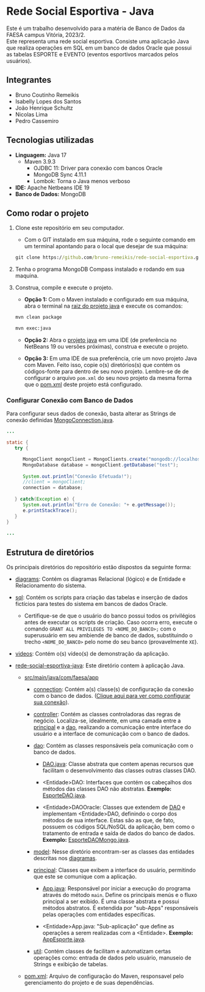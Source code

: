 # Rede Social Esportiva - Java
Este é um trabalho desenvolvido para a matéria de Banco de Dados da FAESA campus Vitória, 2023/2.
<br>
Este representa uma rede social esportiva. Consiste uma aplicação Java que realiza operações em SQL em um banco de dados Oracle que possui as tabelas ESPORTE e EVENTO (eventos esportivos marcados pelos usuários).

## Integrantes
- Bruno Coutinho Remeikis
- Isabelly Lopes dos Santos
- João Henrique Schultz
- Nicolas Lima
- Pedro Cassemiro

## Tecnologias utilizadas
- <b>Linguagem:</b> Java 17
   - Maven 3.9.3
      - OJDBC 11: Driver para conexão com bancos Oracle
      - MongoDB Sync 4.11.1
      - Lombok: Torna o Java menos verboso
- <b>IDE:</b> Apache Netbeans IDE 19
- <b>Banco de Dados:</b> MongoDB

## Como rodar o projeto
1. Clone este repositório em seu computador.

   - Com o GIT instalado em sua máquina, rode o seguinte comando em um terminal apontando para o local que desejar de sua máquina:
   ```cmd
   git clone https://github.com/bruno-remeikis/rede-social-esportiva.git
   ```

2. Tenha o programa MongoDB Compass instalado e rodando em sua maquina.

3. Construa, compile e execute o projeto.

   - <b>Opção 1:</b> Com o Maven instalado e configurado em sua máquina, abra o terminal na [raiz do projeto java](rede-social-esportiva-java) e execute os comandos:
   ```cmd
   mvn clean package
   ```
   ```cmd
   mvn exec:java
   ```
   
   - <b>Opção 2:</b> Abra o [projeto java](rede-social-esportiva-java) em uma IDE (de preferência no NetBeans 19 ou versões próximas), construa e execute o projeto.

   - <b>Opção 3:</b> Em uma IDE de sua preferência, crie um novo projeto Java com Maven. Feito isso, copie o(s) diretórios(s) que contém os códigos-fonte para dentro de seu novo projeto. Lembre-se de de configurar o arquivo `pom.xml` do seu novo projeto da mesma forma que o [pom.xml](rede-social-esportiva-java/pom.xml) deste projeto está configurado.

<a id="ancora-config-conexao-bd"></a>

### Configurar Conexão com Banco de Dados
Para configurar seus dados de conexão, basta alterar as Strings de conexão definidas [MongoConnection.java](rede-social-esportiva-java/src/main/java/com/faesa/app/connection/MongoConnection.java).

```java
...

static {
   try {

      MongoClient mongoClient = MongoClients.create("mongodb://localhost:27017/");
      MongoDatabase database = mongoClient.getDatabase("test");
      
      System.out.println("Conexão Efetuada!");
      //client = mongoClient;
      connection = database;
      
   } catch(Exception e) {
      System.out.println("Erro de Conexão: "+ e.getMessage());
      e.printStackTrace();
   }
}
        
...
```

## Estrutura de diretórios
Os principais diretórios do repositório estão dispostos da seguinte forma:

- [diagrams](diagrams): Contém os diagramas Relacional (lógico) e de Entidade e Relacionamento do sistema.

- [sql](sql): Contém os scripts para criação das tabelas e inserção de dados fictícios para testes do sistema em bancos de dados Oracle.

   - Certifique-se de que o usuário do banco possui todos os privilégios antes de executar os scripts de criação. Caso ocorra erro, execute o comando `GRANT ALL PRIVILEGES TO <NOME_DO_BANCO>;` com o superusuário em seu ambiende de banco de dados, substituindo o trecho `<NOME_DO_BANCO>` pelo nome do seu banco (provavelmente `XE`).

- [videos](videos): Contém o(s) vídeo(s) de demonstração da aplicação.

- [rede-social-esportiva-java](rede-social-esportiva-java): Este diretório contem à aplicação Java.
   
   - [src/main/java/com/faesa/app](rede-social-esportiva-java/src/main/java/com/faesa/app)
      
      - [connection](rede-social-esportiva-java/src/main/java/com/faesa/app/connection): Contém a(s) classe(s) de configuração da conexão com o banco de dados. ([Clique aqui para ver como configurar sua conexão](#ancora-config-conexao-bd)).

      - [controller](rede-social-esportiva-java/src/main/java/com/faesa/app/controller): Contém as classes controladoras das regras de negócio. Localiza-se, idealmente, em uma camada entre a [principal](rede-social-esportiva-java/src/main/java/com/faesa/app/principal) e a [dao](rede-social-esportiva-java/src/main/java/com/faesa/app/dao), realizando a comunicação entre interface do usuário e a interface de comunicação com o banco de dados.

      - [dao](rede-social-esportiva-java/src/main/java/com/faesa/app/dao): Contém as classes responsáveis pela comunicação com o banco de dados.

         - [DAO.java](rede-social-esportiva-java/src/main/java/com/faesa/app/dao/DAO.java): Classe abstrata que contem apenas recursos que facilitam o desenvolvimento das classes outras classes DAO.

         - &#60;Entidade&#62;DAO: Interfaces que contém os cabeçalhos dos métodos das classes DAO não abstratas. <b>Exemplo:</b> [EsporteDAO.java](rede-social-esportiva-java/src/main/java/com/faesa/app/dao/EsporteDAO.java).

         - &#60;Entidade&#62;DAOOracle: Classes que extendem de [DAO](rede-social-esportiva-java/src/main/java/com/faesa/app/dao/DAO.java) e implementam &#60;Entidade&#62;DAO, definindo o corpo dos métodos de sua interface. Estas são as que, de fato, possuem os códigos SQL/NoSQL da aplicação, bem como o tratamento de entrada e saída de dados do banco de dados. <b>Exemplo:</b> [EsporteDAOMongo.java](rede-social-esportiva-java/src/main/java/com/faesa/app/dao/EsporteDAOMongo.java).

      - [model](rede-social-esportiva-java/src/main/java/com/faesa/app/model): Nesse diretório encontram-ser as classes das entidades descritas nos [diagramas](diagrams).

      - [principal](rede-social-esportiva-java/src/main/java/com/faesa/app/principal): Classes que exibem a interface do usuário, permitindo que este se comunique com a aplicação.
      
         - [App.java](rede-social-esportiva-java/src/main/java/com/faesa/app/principal/App.java): Responsável por iniciar a execução do programa através do método `main`. Define os principais menús e o fluxo principal a ser exibido. É uma classe abstrata e possui métodos abstratos. É extendida por "sub-Apps" responsáveis pelas operações com entidades específicas.

         - &#60;Entidade&#62;App.java: "Sub-aplicação" que define as operações a serem realizadas com a &#60;Entidade&#62;. <b>Exemplo: </b> [AppEsporte.java](rede-social-esportiva-java/src/main/java/com/faesa/app/principal/AppEsporte.java).

      - [util](rede-social-esportiva-java/src/main/java/com/faesa/app/util): Contém classes de facilitam e automatizam certas operações como: entrada de dados pelo usuário, manuseio de Strings e exibição de tabelas.
   
   - [pom.xml](rede-social-esportiva-java/pom.xml): Arquivo de configuração do Maven, responsavel pelo gerenciamento do projeto e de suas dependências.

